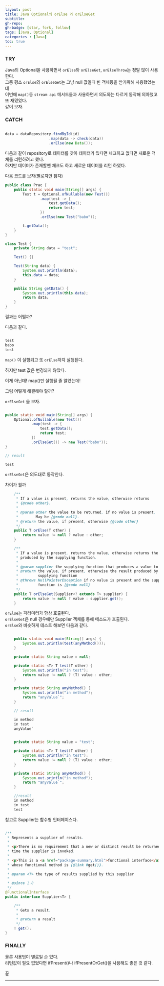 ```yaml
---
layout: post 
title: Java Optional의 orElse 와 orElseGet
subtitle: 
gh-repo: 
gh-badge: [star, fork, follow]
tags: [Java, Optional]
categories : [Java]
toc: true
---
```



### TRY  
Java의 Optional을 사용하면서 `orElse`와 `orElseGet`, `orElseThrow`는 정말 많이 사용한다.  
그중 평소 `orElse`와 `orElseGet`는 그냥 null 값일때 빈 객체등을 받기위해 사용했었는데  
이번에 `map()`등 `stream api` 메서드들과 사용하면서 의도와는 다르게 동작해 의아했고 또 재밌었다.  
같이 보자.  

### CATCH  
```java

data = dataRepository.findById(id)
                    .map(data -> check(data))
                    .orElse(new Data());

```  

다음과 같이 repository로 데이터를 찾아 데이터가 있다면 체크하고 없다면 새로운 객체를 리턴하려고 했다.  
하지만 데이터가 존재할땐 체크도 하고 새로운 데이터를 리턴 하였다.  

다음 코드를 보자(별로지만 참자)  

```java
public class Prac {
    public static void main(String[] args) {
        Test t = Optional.ofNullable(new Test())
                .map(test -> {
                    test.getData();
                    return test;
                })
                .orElse(new Test("babo"));

        t.getData();
    }
}

class Test {
    private String data = "test";

    Test() {}

    Test(String data) {
        System.out.println(data);
        this.data = data;
    }

    public String getData() {
        System.out.println(this.data);
        return data;
    }
}

```  

결과는 어떨까?  

다음과 같다. 

```java

test
babo
test

```

`map()` 이 실행되고 또 `orElse`까지 실행된다.  

하지만 test 값은 변경되지 않았다.  

이게 아닌데! map()만 실행될 줄 알았는데!  

그럼 어떻게 해결해야 할까?  

`orElseGet` 을 보자.  

```java

public static void main(String[] args) {
    Optional.ofNullable(new Test())
            .map(test -> {
                test.getData();
                return test;
            })
            .orElseGet(() -> new Test("babo"));
}

// result

test

```

`orElseGet`은 의도대로 동작한다.  

차이가 뭘까  

```java
    /**
     * If a value is present, returns the value, otherwise returns
     * {@code other}.
     *
     * @param other the value to be returned, if no value is present.
     *        May be {@code null}.
     * @return the value, if present, otherwise {@code other}
     */
    public T orElse(T other) {
        return value != null ? value : other;
    }

    /**
     * If a value is present, returns the value, otherwise returns the result
     * produced by the supplying function.
     *
     * @param supplier the supplying function that produces a value to be returned
     * @return the value, if present, otherwise the result produced by the
     *         supplying function
     * @throws NullPointerException if no value is present and the supplying
     *         function is {@code null}
     */
    public T orElseGet(Supplier<? extends T> supplier) {
        return value != null ? value : supplier.get();
    }

```  

`orElse`는 파라미터가 항상 호출된다.  
`orElseGet`은 null 경우에만 Supplier 객체를 통해 메소드가 호출된다.  
`orElse`와 비슷하게 테스트 해보면 다음과 같다.  

```java

    public static void main(String[] args) {
        System.out.println(test(anyMethod()));
    }

    private static String value = null;

    private static <T> T test(T other) {
        System.out.println("in test");
        return value != null ? (T) value : other;
    }

    private static String anyMethod() {
        System.out.println("in method");
        return "anyValue`";
    }

    // result 

    in method
    in test
    anyValue`

        
    private static String value = "test";

    private static <T> T test(T other) {
        System.out.println("in test");
        return value != null ? (T) value : other;
    }

    private static String anyMethod() {
        System.out.println("in method");
        return "anyValue`";
    }

    //result
    in method
    in test
    test

```


참고로 Supplier는 함수형 인터페이스다.  

```java

/**
 * Represents a supplier of results.
 *
 * <p>There is no requirement that a new or distinct result be returned each
 * time the supplier is invoked.
 *
 * <p>This is a <a href="package-summary.html">functional interface</a>
 * whose functional method is {@link #get()}.
 *
 * @param <T> the type of results supplied by this supplier
 *
 * @since 1.8
 */
@FunctionalInterface
public interface Supplier<T> {

    /**
     * Gets a result.
     *
     * @return a result
     */
    T get();
}

```


### FINALLY  
물론 사용법이 별로일 순 있다.  
리턴값이 필요 없었다면 ifPresent()나 ifPresentOrGet()을 사용해도 좋은 것 같다.  

끝

---
